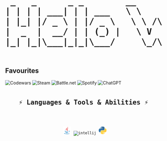 <pre>
<h1 align="center">
 _   _      _ _        __        __         _     _ _ 
| | | | ___| | | ___   \ \      / /__  _ __| | __| | |
| |_| |/ _ \ | |/ _ \   \ \ /\ / / _ \| '__| |/ _` | |
|  _  |  __/ | | (_) |   \ V  V / (_) | |  | | (_| |_|
|_| |_|\___|_|_|\___/     \_/\_/ \___/|_|  |_|\__,_(_)
</h1>
</pre>



## Favourites

![Codewars](https://img.shields.io/badge/Codewars-B1361E?style=for-the-badge&logo=codewars&logoColor=grey) 
![Steam](https://img.shields.io/badge/steam-%23000000.svg?style=for-the-badge&logo=steam&logoColor=white) 
![Battle.net](https://img.shields.io/badge/battle.net-%2300AEFF.svg?style=for-the-badge&logo=battle.net&logoColor=white) ![Spotify](https://img.shields.io/badge/Spotify-1ED760?style=for-the-badge&logo=spotify&logoColor=white) 
![ChatGPT](https://img.shields.io/badge/chatGPT-74aa9c?style=for-the-badge&logo=openai&logoColor=white) 

<pre align="center">
<h2 align="center">⚡ Languages & Tools & Abilities ⚡</h2>


 <code><img title="java" height="25" src="images/java.svg"></code> <code><img title="intellij" height="25" src="images/intellijidea.svg"></code> <code><img title="python" height="25" src="images/python.svg"></code>


</pre>